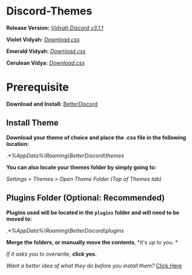 # Discord-Themes


**Release Version:** *[Vidyah Discord v3.1.1](https://github.com/VieLassiel/Discord-Themes/releases/tag/3.1.1.0)*

**Violet Vidyah:** *[Download.css](https://github.com/VieLassiel/Discord-Themes/blob/master/themes/VioletVidyah.theme.css)*

**Emerald Vidyah:** *[Download.css](https://github.com/VieLassiel/Discord-Themes/blob/master/themes/EmeraldVidyah.theme.css)*

**Cerulean Vidya:** *[Download.css](https://github.com/VieLassiel/Discord-Themes/blob/master/themes/CeruleanVidyah.theme.css)*



# Prerequisite

**Download and Install:** [BetterDiscord](https://github.com/Jiiks/BetterDiscordApp/releases/download/0.2.82/BD0.2.82Windows.zip)

## Install Theme
**Download your theme of choice and place the .css file in the following location:**

  _.*\%AppData%\Roaming\BetterDiscord\themes_

**You can also locate your themes folder by simply going to:**

  *Settings > Themes > Open Theme Folder (Top of Themes tab)*

## Plugins Folder (Optional: Recommended)
**Plugins used will be located in the `plugins` folder and will need to be moved to:**

  _.*\%AppData%\Roaming\BetterDiscord\plugins_
  
**Merge the folders, or manually move the contents**, *it's up to you. *

*If it asks you to overwrite,* **click yes.**

*Want a better idea of what they do before you install them?* [Click Here]("")
